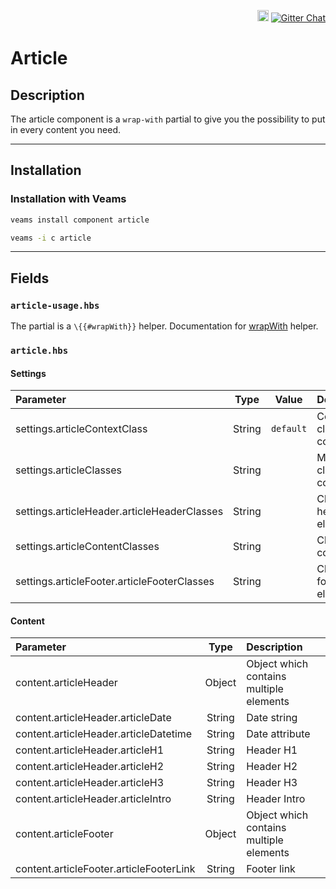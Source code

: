 <p align="right">
<a href="https://badge.fury.io/js/%40veams%2Fcomponent-article"><img src="https://badge.fury.io/js/%40veams%2Fcomponent-article.svg" alt="npm version" height="18"></a>
    <a href="https://gitter.im/Sebastian-Fitzner/Veams?utm_source=badge&utm_medium=badge&utm_campaign=pr-badge"><img src="https://badges.gitter.im/Sebastian-Fitzner/Veams.svg" alt="Gitter Chat" /></a>
</p>

# Article

## Description

The article component is a `wrap-with` partial to give you the possibility to put in every content you need. 

----------- 

## Installation 

### Installation with Veams

```bash
veams install component article
```
``` bash 
veams -i c article
```

----------- 

## Fields

### `article-usage.hbs`

The partial is a `\{{#wrapWith}}` helper. Documentation for [wrapWith](https://github.com/Sebastian-Fitzner/mangony-hbs-helper-wrap-with) helper.

### `article.hbs`

#### Settings

| Parameter | Type | Value | Description |
|:--- | :---: |:---: | :--- |
| settings.articleContextClass | String | `default` | Context class of component. |
| settings.articleClasses | String |  | Modifier classes for component. |
| settings.articleHeader.articleHeaderClasses | String |  | Classes for header element. |
| settings.articleContentClasses | String |  | Classes for content div. |
| settings.articleFooter.articleFooterClasses | String |  | Classes for footer element. |


#### Content 

| Parameter | Type | Description |
|:--- | :---: | :--- |
| content.articleHeader | Object | Object which contains multiple elements |
| content.articleHeader.articleDate | String | Date string |
| content.articleHeader.articleDatetime | String | Date attribute |
| content.articleHeader.articleH1 | String | Header H1 |
| content.articleHeader.articleH2 | String | Header H2 |
| content.articleHeader.articleH3 | String | Header H3 |
| content.articleHeader.articleIntro | String | Header Intro |
| content.articleFooter | Object | Object which contains multiple elements |
| content.articleFooter.articleFooterLink | String | Footer link |
